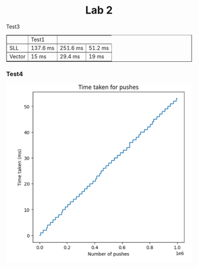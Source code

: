 <h1 align="center"> Lab 2 </h1>
<table border="1">
<tr><td> </td><td>Test1</td><tdTest2<td>Test3</td></tr>
<tr><td>SLL</td><td>137.6 ms</td><td>251.6 ms</td><td>51.2 ms</td></tr>
<tr><td>Vector</td><td>15 ms</td><td>29.4 ms</td><td>19 ms</td></tr>
</table>
<h3 laign="center"> Test4 </h3>
<img src="graphic.png" />